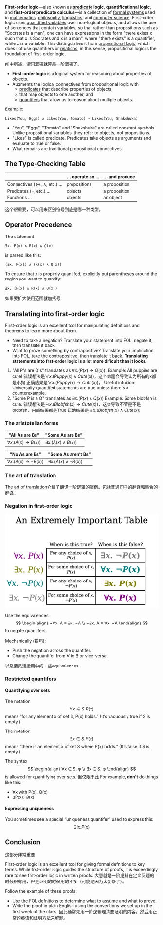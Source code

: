 **First-order logic**—also known as **[predicate](Predicate.md) logic**, **quantificational logic**, and **first-order predicate calculus**—is a collection of [formal systems](https://en.wikipedia.org/wiki/Formal_system "Formal system") used in [mathematics](https://en.wikipedia.org/wiki/Mathematics "Mathematics"), [philosophy](https://en.wikipedia.org/wiki/Philosophy "Philosophy"), [linguistics](https://en.wikipedia.org/wiki/Linguistics "Linguistics"), and [computer science](https://en.wikipedia.org/wiki/Computer_science "Computer science"). First-order logic uses [quantified variables](https://en.wikipedia.org/wiki/Quantification_(logic) "Quantification (logic)") over non-logical objects, and allows the use of sentences that contain variables, so that rather than propositions such as "Socrates is a man", one can have expressions in the form "there exists x such that x is Socrates and x is a man", where "there exists" is a quantifier, while _x_ is a variable. This distinguishes it from [propositional logic](https://en.wikipedia.org/wiki/Propositional_logic "Propositional logic"), which does not use quantifiers or [relations](https://en.wikipedia.org/wiki/Finitary_relation "Finitary relation"); in this sense, propositional logic is the foundation of first-order logic.

如[](../Propositional%20calculus/Propositional%20logic.md#^5cd9f2%7CPropositional%20calculus)中所述，谓词逻辑就算是一阶逻辑了。

- **First-order logic** is a logical system for reasoning about properties of objects.
- Augments the logical connectives from propositional logic with
	- [predicates](Predicate.md) that describe properties of objects,
	- [](../../../../../../2.%20Mathematics/1.%20Pure%20mathematics/Mathematical%20logic/Set%20theory/Concepts/Function.md#^162e9c%7Cfunctions) that map objects to one another, and
	- [quantifers](Quantifier.md) that allow us to reason about multiple objects.

Example:
```
Likes(You, Eggs) ∧ Likes(You, Tomato) → Likes(You, Shakshuka)
```
- "You", "Eggs", "Tomato" and "Shakshuka" are called constant symbols. Unlike propositional variables, they refer to objects, not propositions.
- "Likes" is called predicate. Predicates take objects as arguments and evaluate to true or false.
- What remains are traditional propositional connectives.

## The Type-Checking Table
|                            | … operate on ... | … and produce |
| -------------------------- | ---------------- | ------------- |
| Connectives (↔, ∧, etc.) … | propositions     | a proposition |
| Predicates (=, etc.) …     | objects          | a proposition |
| Functions …                | objects          | an object     | 

这个很重要，可以用来区别符号到底是哪一种类型。

## Operator Precedence

The statement
```
∃x. P(x) ∧ R(x) ∧ Q(x)
```
is parsed like this:
```
(∃x. P(x)) ∧ (R(x) ∧ Q(x))
```

To ensure that x is properly quantifed, explicitly put parentheses around the region you want to quantify:
```
∃x. (P(x) ∧ R(x) ∧ Q(x))
```
如果要扩大使用范围就加括号

## Translating into first-order logic

First-order logic is an excellent tool for manipulating defnitions and theorems to learn more about them.
- Need to take a negation? Translate your statement into FOL, negate it, then translate it back.
- Want to prove something by contrapositive? Translate your implication into FOL, take the contrapositive, then translate it back.
**Translating statements into frst-order logic is a lot more dificult than it looks.**

1. "All P's are Q's" translates as $∀x. (P(x) → Q(x))$.
	Example: All puppies are cute!
	错误想法是$∀x. (Puppy(x) ∧ Cute(x))$，这个命题会导致认为所有的x都是小狗
	正确结果是$∀x. (Puppy(x) → Cute(x))$。
	Useful intuition: Universally-quantifed statements are true unless there's a counterexample.
2. "Some P is a Q" translates as $∃x. (P(x) ∧ Q(x))$
	Example: Some blobfsh is cute.
	错误想法是$∃x. (Blobfsh(x) → Cute(x))$，这会导致不管是不是blobfsh，内部结果都是True
	正确结果是$∃x. (Blobfsh(x) ∧ Cute(x))$

### The aristotelian forms

| "All As are Bs"      | "Some As are Bs"     |
| -------------------- | -------------------- |
| $∀x. (A(x) → B(x))$  | $∃x. (A(x) ∧ B(x))$  |

| "No As are Bs"       | "Some As aren’t Bs"  |
| -------------------- | -------------------- |
| $∀x. (A(x) → ¬B(x))$ | $∃x. (A(x) ∧ ¬B(x))$ |

### The art of translation

[The art of translation](../../../../../../Resources/0.%20Philosophy/The%20art%20of%20translation.pdf)介绍了翻译一阶逻辑的案例。包括普通句子的翻译和集合的翻译。

### Negation in first-order logic

![600](../../../../../../Resources/0.%20Philosophy/Negation%20in%20first-order%20logic.png)

Use the equivalences
$$
\begin{align} 
¬∀x. A ≡ ∃x. ¬A \\ 
¬∃x. A ≡ ∀x. ¬A 
\end{align}
$$
to negate quantifers.

Mechanically (技巧):
- Push the negation across the quantifer.
- Change the quantifer from ∀ to ∃ or vice-versa.

以及要灵活运用[](../Propositional%20calculus/Propositional%20logic.md#^443af0%7Cpropositional%20logic)中的一些equivalences

### Restricted quantifers

#### Quantifying over sets

The notation
$$∀x ∈ S. P(x)$$
means “for any element x of set S, P(x) holds.” (It’s vacuously true if S is empty.)

The notation
$$∃x ∈ S. P(x)$$
means “there is an element x of set S where P(x) holds.” (It’s false if S is empty.)

The syntax
$$
\begin{align} 
∀x ∈ S. φ \\ 
∃x ∈ S. φ
\end{align}
$$
is allowed for quantifying over sets.
但仅限于此
For example, **don't** do things like this:
 - ∀x with P(x). Q(x)
 - ∃P(x). Q(x)

#### Expressing uniqueness

You sometimes see a special “uniqueness quantifer” used to express this:
$$∃!x. P(x)$$

## Conclusion
这部分非常重要

First-order logic is an excellent tool for giving formal defnitions to key terms.
While frst-order logic guides the structure of proofs, it is exceedingly rare to see frst-order logic in written proofs.
大意就是一阶逻辑在定义问题的时候很有用，但是证明的时候用的不多（可能是因为太复杂了）。

Follow the example of these proofs:
- Use the FOL defnitions to determine what to assume and what to prove.
- Write the proof in plain English using the conventions we set up in the first week of the class.
因此通常先用一阶逻辑理清要证明的内容，然后用正常的英语和证明方法来解题。